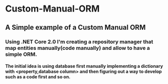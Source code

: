 # Custom-Manual-ORM
## A Simple example of a Custom Manual ORM
### Using .NET Core 2.0 I'm creating a repository manager that map entities manually(code manually) and allow to have a simple ORM.
#### The initial idea is using database first manually implementing a dictionary with <property,database column> and then figuring out a way to develop such as a code first and so on.

